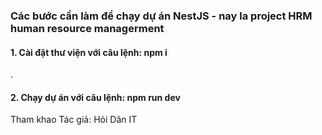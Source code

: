 ### Các bước cần làm để chạy dự án NestJS - nay la project HRM human resource managerment

#### 1. Cài đặt thư viện với câu lệnh: npm i

.

#### 2. Chạy dự án với câu lệnh: npm run dev

Tham khao Tác giả: Hỏi Dân IT

